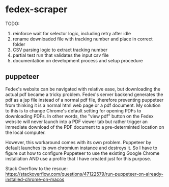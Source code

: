 # fedex-scraper

TODO:
1. reinforce wait for selector logic, including retry after idle
2. rename downloaded file with tracking number and place in correct folder
3. CSV parsing logic to extract tracking number
4. partial test run that validates the input csv file
5. documentation on development process and setup procedure

## puppeteer
Fedex's website can be navigated with relative ease, but downloading the actual pdf became a tricky problem. Fedex's server backend generates the pdf as a jsp file instead of a normal pdf file, therefore preventing puppeteer from thinking it is a normal html web page or a pdf document. My solution to this is to change Chrome's default setting for opening PDFs to downloading PDFs. In other words, the "view pdf" button on the Fedex website will never launch into a PDF viewer tab but rather trigger an immediate download of the PDF document to a pre-determinted location on the local computer.

However, this workaround comes with its own problem. Puppeteer by default launches its own chromium instance and destroys it. So I have to figure out how to configure Puppeteer to use the existing Google Chrome installation AND use a profile that I have created just for this purpose. 

Stack Overflow to the rescue: 
https://stackoverflow.com/questions/47122579/run-puppeteer-on-already-installed-chrome-on-macos
